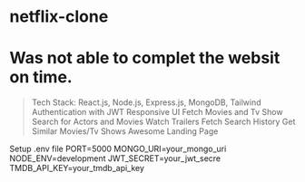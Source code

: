 ﻿# netflix-clone
# Was not able to complet the websit on time.

> Tech Stack: React.js, Node.js, Express.js, MongoDB, Tailwind
> Authentication with JWT
>  Responsive UI
> Fetch Movies and Tv Show
> Search for Actors and Movies
> Watch Trailers
> Fetch Search History
> Get Similar Movies/Tv Shows
> Awesome Landing Page


Setup .env file
PORT=5000
MONGO_URI=your_mongo_uri
NODE_ENV=development
JWT_SECRET=your_jwt_secre
TMDB_API_KEY=your_tmdb_api_key

